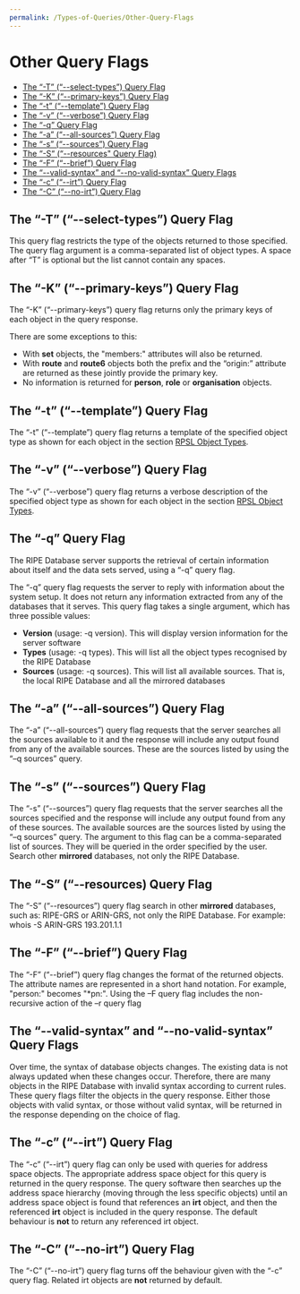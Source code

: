 ```yaml
---
permalink: /Types-of-Queries/Other-Query-Flags
---
```


# Other Query Flags

* [The “-T” (“--select-types”) Query Flag](#the--t---select-types-query-flag)
* [The “-K” (“--primary-keys”) Query Flag](#the--k---primary-keys-query-flag)
* [The “-t” (“--template”) Query Flag](#the--t---template-query-flag)
* [The “-v” (“--verbose”) Query Flag](#the--v---verbose-query-flag)
* [The “-q” Query Flag](#the--q-query-flag)
* [The “-a” (“--all-sources”) Query Flag](#the--a---all-sources-query-flag)
* [The “-s” (“--sources”) Query Flag](#the--s---sources-query-flag)
* [The “-S“ (“--resources" Query Flag)](#the--s---resources-query-flag)
* [The “-F” (“--brief”) Query Flag](#the--f---brief-query-flag)
* [The “--valid-syntax” and “--no-valid-syntax” Query Flags](#the---valid-syntax-and---no-valid-syntax-query-flags)
* [The “-c” (“--irt”) Query Flag](#the--c---irt-query-flag)
* [The “-C” (“--no-irt”) Query Flag](#the--c---no-irt-query-flag)


## The “-T” (“--select-types”) Query Flag

This query flag restricts the type of the objects returned to those specified. The query flag argument is a comma-separated list of object types. A space after “T” is optional but the list cannot contain any spaces.

## The “-K” (“--primary-keys”) Query Flag

The “-K” (“--primary-keys”) query flag returns only the primary keys of each object in the query response.

There are some exceptions to this:

* With **set** objects, the "members:" attributes will also be returned.
* With **route** and **route6** objects both the prefix and the “origin:” attribute are returned as these jointly provide the primary key.
* No information is returned for **person**, **role** or **organisation** objects.

## The “-t” (“--template”) Query Flag

The “-t” (“--template”) query flag returns a template of the specified object type as shown for each object in the section [RPSL Object Types](../RPSL-Object-Types/#rpsl-object-types).

## The “-v” (“--verbose”) Query Flag

The “-v” (“--verbose”) query flag returns a verbose description of the specified object type as shown for each object in the section [RPSL Object Types](../RPSL-Object-Types/#rpsl-object-types).

## The “-q” Query Flag

The RIPE Database server supports the retrieval of certain information about itself and the data sets served, using a “-q” query flag.

The “-q” query flag requests the server to reply with information about the system setup. It does not return any information extracted from any of the databases that it serves. This query flag takes a single argument, which has three possible values:

* **Version** (usage: -q version). This will display version information for the server software
* **Types** (usage: -q types). This will list all the object types recognised by the RIPE Database
* **Sources** (usage: -q sources). This will list all available sources. That is, the local RIPE Database and all the mirrored databases

## The “-a” (“--all-sources”) Query Flag

The “-a” (“--all-sources”) query flag requests that the server searches all the sources available to it and the response will include any output found from any of the available sources. These are the sources listed by using the “–q sources” query.

## The “-s” (“--sources”) Query Flag

The “-s” (“--sources”) query flag requests that the server searches all the sources specified and the response will include any output found from any of these sources. The available sources are the sources listed by using the “–q sources” query. The argument to this flag can be a comma-separated list of sources. They will be queried in the order specified by the user. Search other **mirrored** databases, not only the RIPE Database.


## The “-S” (“--resources) Query Flag

The “-S” (“--resources”) query flag search in other **mirrored** databases, such as: RIPE-GRS or ARIN-GRS, not only the RIPE Database.
    For example:
        whois -S ARIN-GRS 193.201.1.1


## The “-F” (“--brief”) Query Flag

The “-F” (“--brief”) query flag changes the format of the returned objects. The attribute names are represented in a short hand notation. For example, "person:" becomes "*pn:". Using the –F query flag includes the non-recursive action of the –r query flag

##  The “--valid-syntax” and “--no-valid-syntax” Query Flags

Over time, the syntax of database objects changes. The existing data is not always updated when these changes occur. Therefore, there are many objects in the RIPE Database with invalid syntax according to current rules. These query flags filter the objects in the query response. Either those objects with valid syntax, or those without valid syntax, will be returned in the response depending on the choice of flag.


## The “-c” (“--irt”) Query Flag

The “-c” (“--irt”) query flag can only be used with queries for address space objects. The appropriate address space object for this query is returned in the query response. The query software then searches up the address space hierarchy (moving through the less specific objects) until an address space object is found that references an **irt** object, and then the referenced **irt** object is included in the query response. The default behaviour is **not** to return any referenced irt object.

## The “-C” (“--no-irt”) Query Flag

The “-C” (“--no-irt”) query flag turns off the behaviour given with the “-c” query flag. Related irt objects are **not** returned by default.